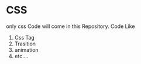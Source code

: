 # CSS
only css Code will come in this Repository.
Code Like 
1) Css Tag
2) Trasition 
3) animation
4) etc....
